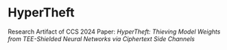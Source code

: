 # HyperTheft
Research Artifact of CCS 2024 Paper: *HyperTheft: Thieving Model Weights from TEE-Shielded Neural Networks via Ciphertext Side Channels*
